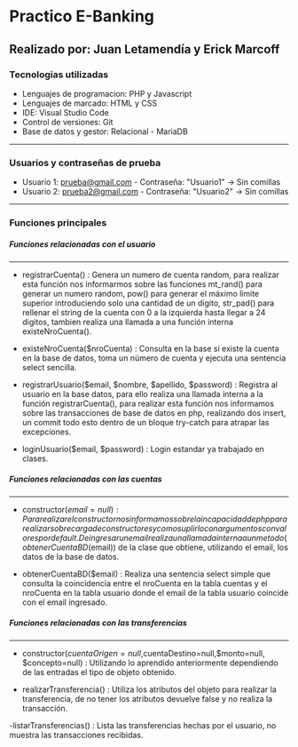 # Practico E-Banking
Realizado por: **Juan Letamendía y Erick Marcoff**
------------------
### Tecnologias utilizadas
- Lenguajes de programacion: PHP y Javascript
- Lenguajes de marcado: HTML y CSS
- IDE: Visual Studio Code
- Control de versiones: Git
- Base de datos y gestor: Relacional - MariaDB
--------------

### Usuarios y contraseñas de prueba

 - Usuario 1: prueba@gmail.com - Contraseña: "Usuario1" -> Sin comillas
 - Usuario 2: prueba2@gmail.com - Contraseña: "Usuario2" -> Sin comillas

----------------
### Funciones principales

##### Funciones relacionadas con el usuario
---------------
- registrarCuenta() : Genera un numero de cuenta random, para realizar esta función nos informarmos sobre las funciones mt_rand() para generar un numero random, pow() para generar el máximo limite superior introduciendo solo una cantidad de un digito, str_pad() para rellenar el string de la cuenta con 0 a la izquierda hasta llegar a 24 digitos, tambien realiza una llamada a una función interna existeNroCuenta().

- existeNroCuenta($nroCuenta) : Consulta en la base si existe la cuenta en la base de datos, toma un número de cuenta y ejecuta una sentencia select sencilla.

- registrarUsuario($email, $nombre, $apellido, $password) : Registra al usuario en la base datos, para ello realiza una llamada interna a la función registrarCuenta(), para realizar esta función nos informamos sobre las transacciones de base de datos en php, realizando dos insert, un commit todo esto dentro de un bloque try-catch para atrapar las excepciones.

- loginUsuario($email, $password) : Login estandar ya trabajado en clases.

##### Funciones relacionadas con las cuentas
--------------------------

- constructor($email = null): Para realizar el constructor nos informamos sobre la incapacidad de php para realizar sobrecarga de constructores y como suplirlo con argumentos con valores por default. De ingresar un email realiza una llamada interna a un metodo(obtenerCuentaBD($email)) de la clase que obtiene, utilizando el email, los datos de la base de datos.

- obtenerCuentaBD($email) : Realiza una sentencia select simple que consulta la coincidencia entre el nroCuenta en la tabla cuentas y el nroCuenta en la tabla usuario donde el email de la tabla usuario coincide con el email ingresado.

##### Funciones relacionadas con las transferencias
--------------

- constructor($cuentaOrigen=null,$cuentaDestino=null,$monto=null, $concepto=null) : Utilizando lo aprendido anteriormente dependiendo de las entradas el tipo de objeto obtenido.

- realizarTransferencia() : Utiliza los atributos del objeto para realizar la transferencia, de no tener los atributos devuelve false y no realiza la transacción.

-listarTransferencias() : Lista las transferencias hechas por el usuario, no muestra las transacciones recibidas. 
